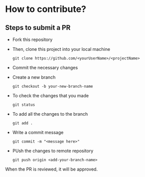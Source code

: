 
# How to contribute?

## Steps to submit a PR

- Fork this repository

- Then, clone this project into your local machine

    ``` git clone https://github.com/<yourUserName>/<projectName> ```

- Commit the necessary changes

- Create a new branch

    ``` git checkout -b your-new-branch-name ```

- To check the changes that you made

    ``` git status ```

- To add all the changes to the branch

    ``` git add . ```

- Write a commit message

    ``` git commit -m "<message here>" ```

- PUsh the changes to remote repository

    ``` git push origin <add-your-branch-name> ```

When the PR is reviewed, it will be approved.


